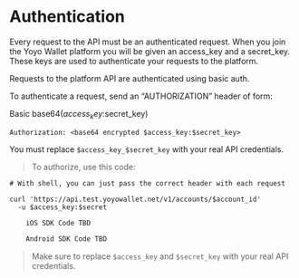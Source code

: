 # Authentication

Every request to the API must be an authenticated request.  When you join the Yoyo Wallet platform you will be given an access_key and a secret_key.  These keys are used to authenticate your requests to the platform.

Requests to the platform API are authenticated using basic auth.

To authenticate a request, send an “AUTHORIZATION” header of form:

Basic base64($access_key:$secret_key)

`Authorization: <base64 encrypted $access_key:$secret_key>`

<aside class="notice">
You must replace <code>$access_key_$secret_key</code> with your real API credentials.
</aside>

> To authorize, use this code:

```shell
# With shell, you can just pass the correct header with each request

curl 'https://api.test.yoyowallet.net/v1/accounts/$account_id' 
  -u $access_key:$secret
```

```objective_c
	iOS SDK Code TBD
```

```java
	Android SDK Code TBD
```


> Make sure to replace `$access_key` and `$secret_key` with your real API credentials.


